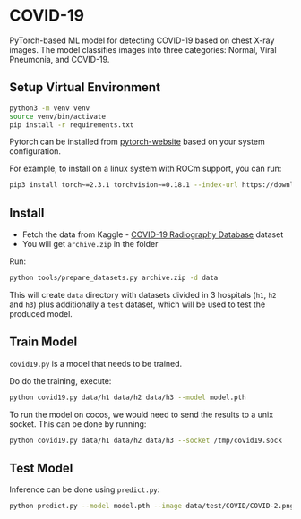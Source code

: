 # COVID-19

PyTorch-based ML model for detecting COVID-19 based on chest X-ray images. The model classifies images into three categories: Normal, Viral Pneumonia, and COVID-19.

## Setup Virtual Environment

```bash
python3 -m venv venv
source venv/bin/activate
pip install -r requirements.txt
```

Pytorch can be installed from [pytorch-website](https://pytorch.org/get-started/locally/) based on your system configuration.

For example, to install on a linux system with ROCm support, you can run:

```bash
pip3 install torch~=2.3.1 torchvision~=0.18.1 --index-url https://download.pytorch.org/whl/rocm6.0
```

## Install

- Fetch the data from Kaggle - [COVID-19 Radiography Database](https://www.kaggle.com/datasets/tawsifurrahman/covid19-radiography-database) dataset
- You will get `archive.zip` in the folder

Run:

```bash
python tools/prepare_datasets.py archive.zip -d data
```

This will create `data` directory with datasets divided in 3 hospitals (`h1`, `h2` and `h3`) plus additionally a `test` dataset, which will be used to test the produced model.

## Train Model

`covid19.py` is a model that needs to be trained.

Do do the training, execute:

```bash
python covid19.py data/h1 data/h2 data/h3 --model model.pth
```

To run the model on cocos, we would need to send the results to a unix socket. This can be done by running:

```bash
python covid19.py data/h1 data/h2 data/h3 --socket /tmp/covid19.sock
```

## Test Model

Inference can be done using `predict.py`:

```bash
python predict.py --model model.pth --image data/test/COVID/COVID-2.png
```
